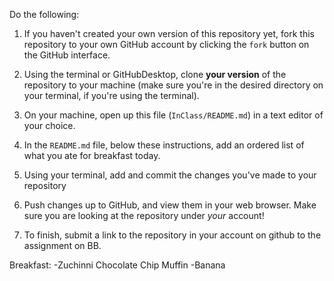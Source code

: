 Do the following:

1. If you haven't created your own version of this repository yet, fork this repository to your own GitHub account by clicking the `fork` button on the GitHub interface.

1. Using the terminal or GitHubDesktop, clone **your version** of the repository to your machine (make sure you're in the desired directory on your terminal, if you're using the terminal).

1. On your machine, open up this file (`InClass/README.md`) in a text editor of your choice.

1. In the `README.md` file, below these instructions, add an ordered list of what you ate for breakfast today.

1. Using your terminal, add and commit the changes you've made to your repository

1. Push changes up to GitHub, and view them in your web browser. Make sure you are looking at the repository under _your_ account!

1. To finish, submit a link to the repository in your account on github to the assignment on BB. 

Breakfast:
-Zuchinni Chocolate Chip Muffin
-Banana